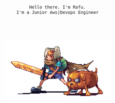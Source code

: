                                                          

<p align="center">
  <br>
  <br>
  <br>
  <samp>Hello there. I'm Rofu</a>.<br> I'm a Junior Aws|Devops Engineer <br><br></samp>
  <br>
  <br>
  <br>
  <br>
  <img src="https://github.com/SenseiRofu/SenSeiRofu/blob/main/Adventure_Time.gif" width="350" />
</p>


<!--
**SenseiRofu/SenSeiRofu** is a ✨ _special_ ✨ repository because its `README.md` (this file) appears on your GitHub profile.

Here are some ideas to get you started:

- 🔭 I’m currently working on ...
- 🌱 I’m currently learning ...
- 👯 I’m looking to collaborate on ...
- 🤔 I’m looking for help with ...
- 💬 Ask me about ...
- 📫 How to reach me: ...
- 😄 Pronouns: ...
- ⚡ Fun fact: ...
-->
